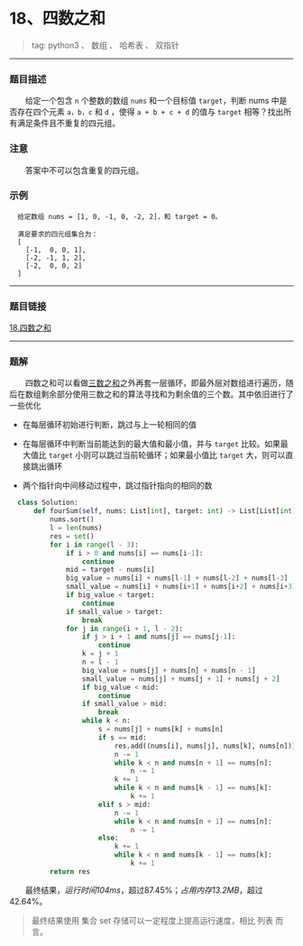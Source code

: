 # 18、四数之和
> tag: python3 、 数组 、 哈希表 、 双指针

***
### 题目描述

&emsp;&emsp;给定一个包含 `n` 个整数的数组 `nums` 和一个目标值 `target`，判断 nums 中是否存在四个元素 `a，b，c` 和 `d` ，使得 `a + b + c + d` 的值与 `target` 相等？找出所有满足条件且不重复的四元组。

### 注意
&emsp;&emsp;答案中不可以包含重复的四元组。

### 示例
```
  给定数组 nums = [1, 0, -1, 0, -2, 2]，和 target = 0。

  满足要求的四元组集合为：
  [
    [-1,  0, 0, 1],
    [-2, -1, 1, 2],
    [-2,  0, 0, 2]
  ]
```

***
### 题目链接
[18.四数之和](https://leetcode-cn.com/problems/4sum/)
***
### 题解

&emsp;&emsp;四数之和可以看做[三数之和](..\15-3Sum-三数之和)之外再套一层循环，即最外层对数组进行遍历，随后在数组剩余部分使用三数之和的算法寻找和为剩余值的三个数。其中依旧进行了一些优化

  + 在每层循环初始进行判断，跳过与上一轮相同的值

  + 在每层循环中判断当前能达到的最大值和最小值，并与 `target` 比较。如果最大值比 `target` 小则可以跳过当前轮循环；如果最小值比 `target` 大，则可以直接跳出循环

  + 两个指针向中间移动过程中，跳过指针指向的相同的数

  ```python
    class Solution:
        def fourSum(self, nums: List[int], target: int) -> List[List[int]]:
            nums.sort()
            l = len(nums)
            res = set()
            for i in range(l - 3):
                if i > 0 and nums[i] == nums[i-1]:
                    continue
                mid = target - nums[i]
                big_value = nums[i] + nums[l-1] + nums[l-2] + nums[l-3]
                small_value = nums[i] + nums[i+1] + nums[i+2] + nums[i+3]
                if big_value < target:
                    continue
                if small_value > target:
                    break
                for j in range(i + 1, l - 2):
                    if j > i + 1 and nums[j] == nums[j-1]:
                        continue
                    k = j + 1
                    n = l - 1
                    big_value = nums[j] + nums[n] + nums[n - 1]
                    small_value = nums[j] + nums[j + 1] + nums[j + 2]
                    if big_value < mid:
                        continue
                    if small_value > mid:
                        break
                    while k < n:
                        s = nums[j] + nums[k] + nums[n]
                        if s == mid:
                            res.add((nums[i], nums[j], nums[k], nums[n]))
                            n -= 1
                            while k < n and nums[n + 1] == nums[n]:
                                n -= 1
                            k += 1
                            while k < n and nums[k - 1] == nums[k]:
                                k += 1
                        elif s > mid:
                            n -= 1
                            while k < n and nums[n + 1] == nums[n]:
                                n -= 1
                        else:
                            k += 1
                            while k < n and nums[k - 1] == nums[k]:
                                k += 1
            return res
  ```
&emsp;&emsp;最终结果，*运行时间104ms*，超过87.45%；*占用内存13.2MB*，超过42.64%。
> 最终结果使用 集合 set 存储可以一定程度上提高运行速度，相比 列表 而言。
